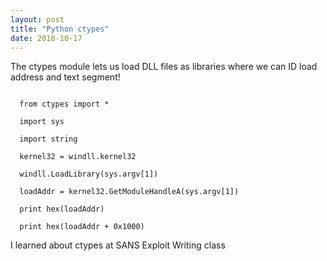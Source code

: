 ```yaml
---
layout: post
title: "Python ctypes"
date: 2018-10-17
---
```


The ctypes module lets us load DLL files as libraries where we can ID load address and text segment!
<p>
<code>
  from ctypes import *
</code>
<code>
  import sys
</code>
<code>
  import string
</code>
<code>  
  kernel32 = windll.kernel32
</code>
<code>
  windll.LoadLibrary(sys.argv[1])
</code>
<code>
  loadAddr = kernel32.GetModuleHandleA(sys.argv[1])
</code>
<code>
  print hex(loadAddr)
</code>
<code>
  print hex(loadAddr + 0x1000)
</code>
<p>
I learned about ctypes at SANS Exploit Writing class
